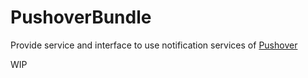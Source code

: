 # PushoverBundle

Provide service and interface to use notification services of [Pushover](https://pushover.net/)

WIP

